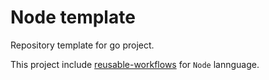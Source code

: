 # Node template

Repository template for go project.

This project include [reusable-workflows](https://github.com/oliv3340/reusable-workflows-node) for `Node` lannguage.
